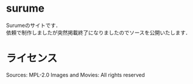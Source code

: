 # surume

Surumeのサイトです．     
依頼で制作しましたが突然掲載終了になりましたのでソースを公開いたします．

# ライセンス

Sources: MPL-2.0
Images and Movies: All rights reserved

